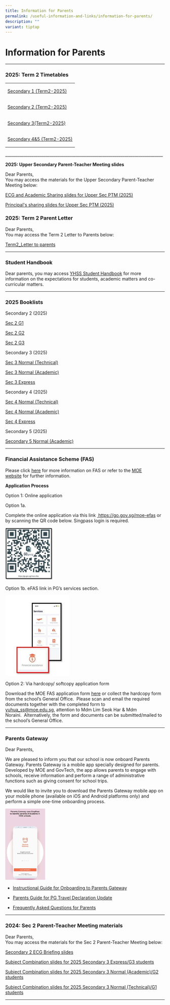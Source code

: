 ```yaml
---
title: Information for Parents
permalink: /useful-information-and-links/information-for-parents/
description: ""
variant: tiptap
---
```

<h1><strong>Information for Parents</strong></h1>
<hr>
<h3>2025: Term 2 Timetables</h3>
<table style="minWidth: 25px">
<colgroup>
<col>
</colgroup>
<tbody>
<tr>
<td rowspan="1" colspan="1">
<p><a href="/files/2025_Term_2_TT_Sec_1.pdf" rel="noopener nofollow" target="_blank">Secondary 1 (Term2-2025)</a>
</p>
</td>
</tr>
<tr>
<td rowspan="1" colspan="1">
<p><a href="/files/2025_Term_2_TT_Sec_2.pdf" rel="noopener nofollow" target="_blank">Secondary 2 (Term2-2025)</a>
</p>
</td>
</tr>
<tr>
<td rowspan="1" colspan="1">
<p><a href="/files/2025_Term_2_TT_Sec_3.pdf" rel="noopener nofollow" target="_blank">Secondary 3(Term2-2025)</a>
</p>
</td>
</tr>
<tr>
<td rowspan="1" colspan="1">
<p><a href="/files/2025_Term_2_TT_Sec_4_and_5.pdf" rel="noopener nofollow" target="_blank">Secondary 4&amp;5 (Term2-2025)</a>
</p>
</td>
</tr>
</tbody>
</table>
<p>______________________________________________________________________________</p>
<p><strong>2025: Upper Secondary Parent-Teacher Meeting slides</strong>
</p>
<p>Dear Parents,
<br>You may access the materials for the Upper Secondary Parent-Teacher Meeting
below:</p>
<p><a href="/files/Slides_for_Upper_Sec_PTM.pdf" rel="noopener nofollow" target="_blank">ECG and Academic Sharing slides for Upper Sec PTM (2025)</a>
</p>
<p><a href="/files/2025_YHSS_Start_Of_Year_Slides_from_P__Upper_Sec_PTM_.pdf" rel="noopener nofollow" target="_blank">Principal's sharing slides for Upper Sec PTM (2025)</a>
</p>
<p></p>
<h3>2025: Term 2 Parent Letter</h3>
<p>Dear Parents,
<br>You may access the Term 2 Letter to Parents below:</p>
<p><a href="/files/YHSS_2025_Term_2_Letter.pdf" rel="noopener nofollow" target="_blank">Term2_Letter to parents</a>
</p>
<hr>
<h3>Student Handbook</h3>
<p>Dear parents, you may access <a href="https://sites.google.com/moe.edu.sg/yhss-handbook-site/home?pli=1" rel="noopener noreferrer nofollow" target="_blank">YHSS Student Handbook</a> for
more information on the expectations for students, academic matters and
co-curricular matters.</p>
<hr>
<h3>2025 Booklists</h3>
<p>Secondary 2 (2025)</p>
<p><a href="/files/2025_Sec_2_G1.pdf" rel="noopener noreferrer nofollow" target="_blank">Sec 2 G1</a>
</p>
<p><a href="/files/2025_Sec_2_G2.pdf" rel="noopener noreferrer nofollow" target="_blank">Sec 2 G2</a>
</p>
<p><a href="/files/2025_Sec_2_G3.pdf" rel="noopener noreferrer nofollow" target="_blank">Sec 2 G3</a>
</p>
<p>Secondary 3 (2025)</p>
<p><a href="/files/2025_Sec_3_NT.pdf" rel="noopener noreferrer nofollow" target="_blank">Sec 3 Normal (Technical)</a>
</p>
<p><a href="/files/2025_Sec_3_NA.pdf" rel="noopener noreferrer nofollow" target="_blank">Sec 3 Normal (Academic)</a>
</p>
<p><a href="/files/2025_Sec_3_Exp.pdf" rel="noopener noreferrer nofollow" target="_blank">Sec 3 Express</a>
</p>
<p>Secondary 4 (2025)</p>
<p><a href="/files/2025_Sec_4_NT.pdf" rel="noopener noreferrer nofollow" target="_blank">Sec 4 Normal (Technical)</a>
</p>
<p><a href="/files/2025_Sec_4_NA.pdf" rel="noopener noreferrer nofollow" target="_blank">Sec 4 Normal (Academic)</a>
</p>
<p><a href="/files/2025_Sec_4_Exp.pdf" rel="noopener noreferrer nofollow" target="_blank">Sec 4 Express</a>
</p>
<p>Secondary 5 (2025)</p>
<p><a href="/files/2025_Sec_5__NA_.pdf" rel="noopener noreferrer nofollow" target="_blank">Secondary 5 Normal (Academic)</a>
</p>
<hr>
<h3>Financial Assistance Scheme (FAS)</h3>
<p>Please click&nbsp;<a href="/files/Document_4a_MOE_FAS_pamphlet__EL_.pdf" rel="noopener noreferrer nofollow" target="_blank">here</a>&nbsp;for more
information on FAS or refer to the&nbsp;<a href="https://www.moe.gov.sg/financial-matters/financial-assistance" rel="noopener noreferrer nofollow" target="_blank">MOE website</a>&nbsp;for
further information.</p>
<p><strong>Application Process</strong>
</p>
<p>Option 1: Online application</p>
<p>Option 1a.</p>
<p>Complete the online application via this link&nbsp;<a href="https://go.gov.sg/moe-efas" rel="noopener noreferrer nofollow" target="_blank"> https://go.gov.sg/moe-efas</a>&nbsp;or
by scanning the QR code below.&nbsp;Singpass login is required.</p>
<div class="isomer-image-wrapper">
<img style="width:30%" height="auto" width="100%" src="/images/11111111.jpg">
</div>
<p>Option 1b. eFAS link in PG’s services section.</p>
<div class="isomer-image-wrapper">
<img style="width:40%" height="auto" width="100%" src="/images/122222222.jpg">
</div>
<p>Option 2: Via hardcopy/ softcopy application form</p>
<p>Download the MOE FAS application form&nbsp;<a href="/files/MOE_FAS_Application_Form_2025.pdf" rel="noopener noreferrer nofollow" target="_blank">here</a>&nbsp;or collect
the hardcopy form from the school’s General Office. &nbsp;Please scan and
email the required documents together with the completed form to&nbsp;
<a href="mailto:yuhua_ss@moe.edu.sg" rel="noopener noreferrer nofollow" target="_blank">yuhua_ss@moe.edu.sg</a>,&nbsp;attention to Mdm Lim Seok Har &amp; Mdm
Noraini.&nbsp;&nbsp;Alternatively, the form and documents can be submitted/mailed
to the school’s General Office.</p>
<hr>
<h3>Parents Gateway</h3>
<p>Dear Parents,&nbsp;</p>
<p>We are pleased to inform you that our school is now onboard Parents Gateway.
Parents Gateway is a mobile app specially designed for parents. Developed
by MOE and GovTech, the app allows parents to engage with schools, receive
information and perform a range of administrative functions such as giving
consent for school trips.</p>
<p>We would like to invite you to download the Parents Gateway mobile app
on your mobile phone (available on iOS and Android platforms only) and
perform a simple one-time onboarding process.&nbsp;</p>
<div class="isomer-image-wrapper">
<img style="width:25%" height="auto" width="100%" src="/images/tPG-SingPass.jpg">
</div>
<ul data-tight="true" class="tight">
<li>
<p><a href="/files/Instructional%20Guide%20-%20Parents%20Gateway.pdf" rel="noopener noreferrer nofollow" target="_blank">Instructional Guide for Onboarding to Parents Gateway</a>
</p>
</li>
<li>
<p><a href="/files/Parents%20Guide%20for%20PG%20Travel%20Declaration%20Update%20Particulars%20-%208%20May%2019.pdf" rel="noopener noreferrer nofollow" target="_blank">Parents Guide for PG Travel Declaration Update</a>
</p>
</li>
<li>
<p><a href="/files/Frequently%20Asked%20Questions%20for%20Parents.pdf" rel="noopener noreferrer nofollow" target="_blank">Frequently Asked Questions for Parents</a>
</p>
</li>
</ul>
<hr>
<h3>2024: Sec 2 Parent-Teacher Meeting materials</h3>
<p>Dear Parents,
<br>You may access the materials for the Sec 2 Parent-Teacher Meeting below:</p>
<p><a href="/files/ECG_for_Sec_2_22_March_2024.pdf" rel="noopener noreferrer nofollow" target="_blank">Secondary 2 ECG Briefing slides</a>
</p>
<p><a href="/files/2024_Sec_2_PTM_Subject_Combination_for_2025_Sec_3E_22_Mar.pdf" rel="noopener noreferrer nofollow" target="_blank">Subject Combination slides for 2025 Secondary 3 Express/G3 students</a>
</p>
<p><a href="/files/2024_Sec_2_PTM_Subject_Combination_for_2025_Sec_3N_22_Mar.pdf" rel="noopener noreferrer nofollow" target="_blank">Subject Combination slides for 2025 Secondary 3 Normal (Academic)/G2 students</a>
</p>
<p><a href="/files/2024_Sec_2_PTM__Subject_Combination_for_2025_Sec_3T_22_Mar.pdf" rel="noopener noreferrer nofollow" target="_blank">Subject Combination slides for 2025 Secondary 3 Normal (Technical)/G1 students</a>
</p>
<hr>
<p></p>